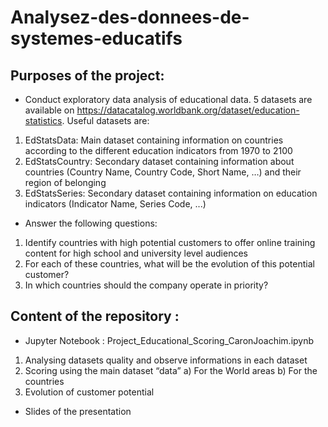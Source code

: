# Analysez-des-donnees-de-systemes-educatifs

## Purposes of the project:
-	Conduct exploratory data analysis of educational data. 5 datasets are available on https://datacatalog.worldbank.org/dataset/education-statistics. Useful datasets are:
1)	EdStatsData: Main dataset containing information on countries according to the different education indicators from 1970 to 2100
2)	EdStatsCountry: Secondary dataset containing information about countries (Country Name, Country Code, Short Name, …) and their region of belonging
3)	EdStatsSeries: Secondary dataset containing information on education indicators (Indicator Name, Series Code, ...)

-	Answer the following questions:
1) Identify countries with high potential customers to offer online training content for high school and university level audiences
2) For each of these countries, what will be the evolution of this potential customer?
3) In which countries should the company operate in priority?

## Content of the repository : 
-	Jupyter Notebook : Project_Educational_Scoring_CaronJoachim.ipynb
1)	Analysing datasets quality and observe informations in each dataset
2)	Scoring using the main dataset “data”
  a)	For the World areas
  b)	For the countries
3)	Evolution of customer potential

-	Slides of the presentation
